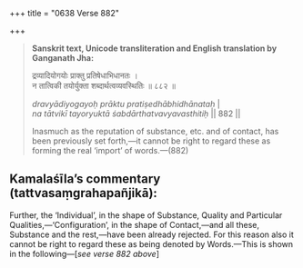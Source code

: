 +++
title = "0638 Verse 882"

+++
> **Sanskrit text, Unicode transliteration and English translation by Ganganath Jha:** 
>
> द्रव्यादियोगयोः प्राक्तु प्रतिषेधाभिधानतः ।  
> न तात्विकी तयोर्युक्ता शब्दार्थत्वव्यवस्थितिः ॥ ८८२ ॥ 
>
> *dravyādiyogayoḥ prāktu pratiṣedhābhidhānataḥ* \|  
> *na tātvikī tayoryuktā śabdārthatvavyavasthitiḥ* \|\| 882 \|\| 
>
> Inasmuch as the reputation of substance, etc. and of contact, has been previously set forth,—it cannot be right to regard these as forming the real ‘import’ of words.—(882)



## Kamalaśīla’s commentary (tattvasaṃgrahapañjikā):

Further, the ‘Individual’, in the shape of Substance, Quality and Particular Qualities,—‘Configuration’, in the shape of Contact,—and all these, Substance and the rest,—have been already rejected. For this reason also it cannot be right to regard these as being denoted by Words.—This is shown in the following—[*see verse 882 above*]


